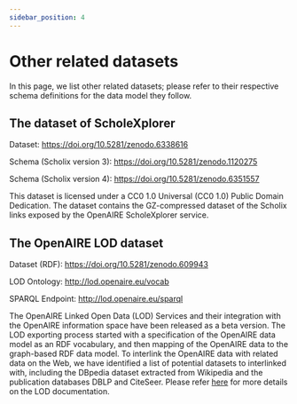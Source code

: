 ```yaml
---
sidebar_position: 4
---
```


# Other related datasets

In this page, we list other related datasets; please refer to their respective schema definitions for the data model they follow.

## The dataset of ScholeXplorer

 Dataset: https://doi.org/10.5281/zenodo.6338616
 
 Schema (Scholix version 3): https://doi.org/10.5281/zenodo.1120275
 
 Schema (Scholix version 4): https://doi.org/10.5281/zenodo.6351557

This dataset is licensed under a CC0 1.0 Universal (CC0 1.0) Public Domain Dedication.
The dataset contains the GZ-compressed dataset of the Scholix links exposed by the OpenAIRE ScholeXplorer service.

## The OpenAIRE LOD dataset

Dataset (RDF): https://doi.org/10.5281/zenodo.609943

LOD Ontology: http://lod.openaire.eu/vocab

SPARQL Endpoint: http://lod.openaire.eu/sparql


The OpenAIRE Linked Open Data (LOD) Services and their integration with the OpenAIRE information space have been released as a beta version. The LOD exporting process started with a specification of the OpenAIRE data model as an RDF vocabulary, and then mapping of the OpenAIRE data to the graph-based RDF data model. To interlink the OpenAIRE data with related data on the Web, we have identified a list of potential datasets to interlinked with, including the DBpedia dataset extracted from Wikipedia and the publication databases DBLP and CiteSeer.
Please refer [here](http://lod.openaire.eu/documentation) for more details on the LOD documentation.